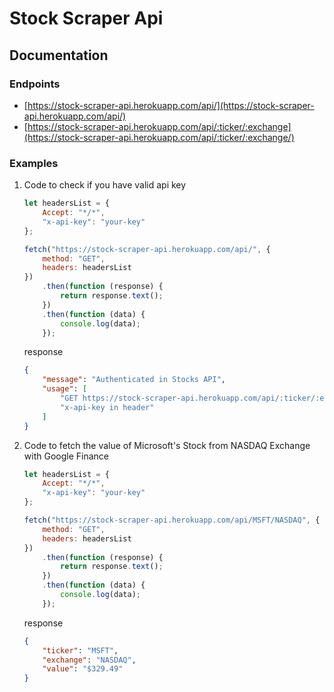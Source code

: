 # Stock Scraper Api

## Documentation

### Endpoints

-   [https://stock-scraper-api.herokuapp.com/api/](https://stock-scraper-api.herokuapp.com/api/)
-   [https://stock-scraper-api.herokuapp.com/api/:ticker/:exchange](https://stock-scraper-api.herokuapp.com/api/:ticker/:exchange/)

### Examples

1. Code to check if you have valid api key

    ```javascript
    let headersList = {
    	Accept: "*/*",
    	"x-api-key": "your-key"
    };

    fetch("https://stock-scraper-api.herokuapp.com/api/", {
    	method: "GET",
    	headers: headersList
    })
    	.then(function (response) {
    		return response.text();
    	})
    	.then(function (data) {
    		console.log(data);
    	});
    ```

    response

    ```json
    {
    	"message": "Authenticated in Stocks API",
    	"usage": [
    		"GET https://stock-scraper-api.herokuapp.com/api/:ticker/:exchange",
    		"x-api-key in header"
    	]
    }
    ```

2. Code to fetch the value of Microsoft's Stock from NASDAQ Exchange with Google Finance

    ```javascript
    let headersList = {
    	Accept: "*/*",
    	"x-api-key": "your-key"
    };

    fetch("https://stock-scraper-api.herokuapp.com/api/MSFT/NASDAQ", {
    	method: "GET",
    	headers: headersList
    })
    	.then(function (response) {
    		return response.text();
    	})
    	.then(function (data) {
    		console.log(data);
    	});
    ```

    response

    ```json
    {
    	"ticker": "MSFT",
    	"exchange": "NASDAQ",
    	"value": "$329.49"
    }
    ```
